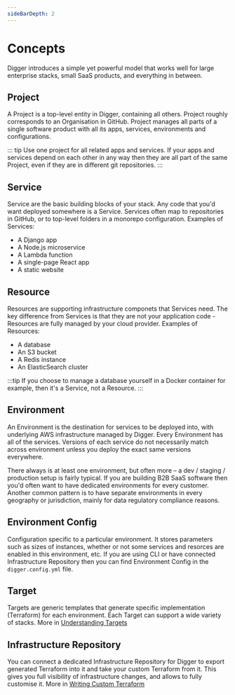 ```yaml
---
sideBarDepth: 2
---
```


# Concepts
Digger introduces a simple yet powerful model that works well for large enterprise stacks, small SaaS products, and everything in between.

## Project
A Project is a top-level entity in Digger, containing all others. Project roughly corresponds to an Organisation in GitHub. Project manages all parts of a single software product with all its apps, services, environments and configurations.

::: tip
Use one project for all related apps and services. If your apps and services depend on each other in any way then they are all part of the same Project, even if they are in different git repositories.
:::

## Service
Service are the basic building blocks of your stack. Any code that you'd want deployed somewhere is a Service. Services often map to repositories in GitHub, or to top-level folders in a monorepo configuration. Examples of Services:
- A Django app
- A Node.js microservice
- A Lambda function
- A single-page React app
- A static website

## Resource
Resources are supporting infrastructure componets that Services need. The key difference from Services is that they are not your application code - Resources are fully managed by your cloud provider. Examples of Resources:
- A database
- An S3 bucket
- A Redis instance
- An ElasticSearch cluster

:::tip
If you choose to manage a database yourself in a Docker container for example, then it's a Service, not a Resource.
:::

## Environment
An Environment is the destination for services to be deployed into, with underlying AWS infrastructure managed by Digger. Every Environment has all of the services. Versions of each service do not necessarily match across environment unless you deploy the exact same versions everywhere.

There always is at least one environment, but often more – a dev / staging / production setup is fairly typical. If you are building B2B SaaS software then you'd often want to have dedicated environments for every customer. Another common pattern is to have separate environments in every geography or jurisdiction, mainly for data regulatory compliance reasons.

## Environment Config
Configuration specific to a particular environment. It stores parameters such as sizes of instances, whether or not some services and resorces are enabled in this environment, etc. If you are using CLI or have connected Infrastructure Repository then you can find Environment Config in the `digger.config.yml` file.

## Target

Targets are generic templates that generate specific implementation (Terraform) for each environment. Each Target can support a wide variety of stacks. More in [Understanding Targets](./understanding-targets)

## Infrastructure Repository

You can connect a dedicated Infrastructure Repository for Digger to export generated Terraform into it and take your custom Terraform from it. This gives you full visibility of infrastructure changes, and allows to fully customise it. More in [Writing Custom Terraform](../customize/terraform)